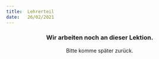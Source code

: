 ```yaml
---
title:  Lehrerteil
date:   26/02/2021
---
```


### <center>Wir arbeiten noch an dieser Lektion.</center>
<center>Bitte komme später zurück.</center>